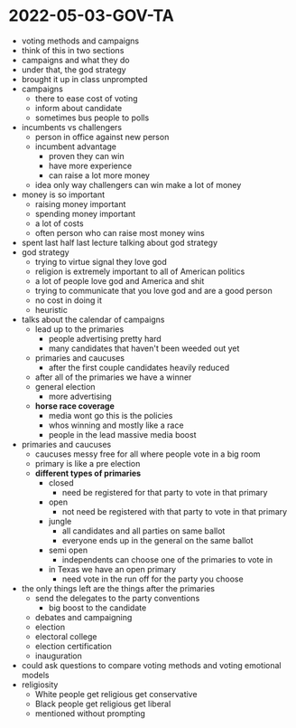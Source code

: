 # 2022-05-03-GOV-TA
- voting methods and campaigns
- think of this in two sections
- campaigns and what they do
- under that, the god strategy
- brought it up in class unprompted
- campaigns
  - there to ease cost of voting
  - inform about candidate
  - sometimes bus people to polls
- incumbents vs challengers
  - person in office against new person
  - incumbent advantage
    - proven they can win
    - have more experience
    - can raise a lot more money
  - idea only way challengers can win make a lot of money
- money is so important
  - raising money important
  - spending money important
  - a lot of costs
  - often person who can raise most money wins
- spent last half last lecture talking about god strategy
- god strategy
  - trying to virtue signal they love god
  - religion is extremely important to all of American politics
  - a lot of people love god and America and shit
  - trying to communicate that you love god and are a good person
  - no cost in doing it
  - heuristic
- talks about the calendar of campaigns
  - lead up to the primaries
    - people advertising pretty hard
    - many candidates that haven't been weeded out yet
  - primaries and caucuses
    - after the first couple candidates heavily reduced
  - after all of the primaries we have a winner
  - general election
    - more advertising
  - **horse race coverage**
    - media wont go this is the policies
    - whos winning and mostly like a race
    - people in the lead massive media boost
- primaries and caucuses
  - caucuses messy free for all where people vote in a big room
  - primary is like a pre election
  - **different types of primaries**
    - closed
      - need be registered for that party to vote in that primary
    - open
      - not need be registered with that party to vote in that primary
    - jungle
      - all candidates and all parties on same ballot
      - everyone ends up in the general on the same ballot
    - semi open
      - independents can choose one of the primaries to vote in
    - in Texas we have an open primary
      - need vote in the run off for the party you choose
- the only things left are the things after the primaries
  - send the delegates to the party conventions
    - big boost to the candidate
  - debates and campaigning
  - election
  - electoral college
  - election certification
  - inauguration
- could ask questions to compare voting methods and voting emotional models
- religiosity
  - White people get religious get conservative
  - Black people get religious get liberal
  - mentioned without prompting
